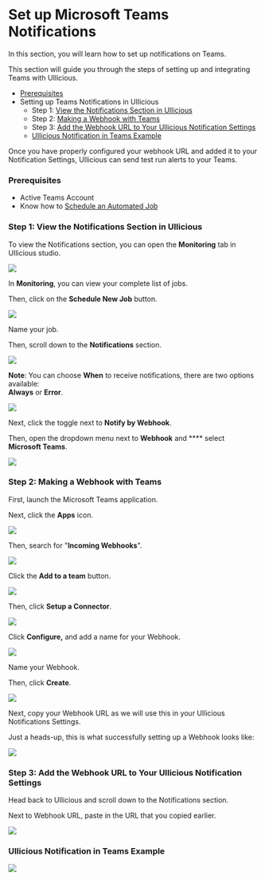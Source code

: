 # Set up Microsoft Teams Notifications

In this section, you will learn how to set up notifications on Teams.

This section will guide you through the steps of setting up and integrating Teams with UIlicious.

* [Prerequisites](set-up-microsoft-teams-notifications.md#prerequisites)
* Setting up Teams Notifications in UIlicious
  * Step 1: [View the Notifications Section in UIlicious](set-up-microsoft-teams-notifications.md#step-1-view-the-notifications-section-in-uilicious)
  * Step 2: [Making a Webhook with Teams](set-up-microsoft-teams-notifications.md#step-2-making-a-webhook-with-teams)
  * Step 3: [Add the Webhook URL to Your UIlicious Notification Settings](set-up-microsoft-teams-notifications.md#step-3-add-the-webhook-url-to-your-uilicious-notification-settings)
  * [UIlicious Notification in Teams Example](set-up-microsoft-teams-notifications.md#uilicious-notification-in-teams)

Once you have properly configured your webhook URL and added it to your Notification Settings, UIlicious can send test run alerts to your Teams.

### Prerequisites

* Active Teams Account
* Know how to [Schedule an Automated Job](../)

### Step 1: View the Notifications Section in UIlicious

To view the Notifications section, you can open the **Monitoring** tab in UIlicious studio.

![](https://res.cloudinary.com/di7y5b6ed/image/upload/v1652652332/ui-licious/setting-up-notifications/monitoring-tab-active.png)

In **Monitoring**, you can view your complete list of jobs.

Then, click on the **Schedule New Job** button.

![](https://res.cloudinary.com/di7y5b6ed/image/upload/v1653413563/ui-licious/setting-up-notifications/scheduleajob\_c9hyqi.png)

Name your job.

Then, scroll down to the **Notifications** section.

![](https://res.cloudinary.com/di7y5b6ed/image/upload/v1652652712/ui-licious/setting-up-notifications/scroll-to-notifications-section.gif)

**Note**: You can choose **When** to receive notifications, there are two options available: \
**Always** or **Error**.

![](https://res.cloudinary.com/di7y5b6ed/image/upload/v1653501856/ui-licious/setting-up-notifications/telegram/when-to-receive-notifications.png)

Next, click the toggle next to **Notify by Webhook**.

Then, open the dropdown menu next to **Webhook** and **** select **Microsoft Teams**.

![](https://res.cloudinary.com/di7y5b6ed/image/upload/v1654117021/ui-licious/setting-up-notifications/teams/teams-notifications-on.gif)

### Step 2: Making a Webhook with Teams

First, launch the Microsoft Teams application.

Next, click the **Apps** icon.

![](https://res.cloudinary.com/di7y5b6ed/image/upload/v1655512636/ui-licious/setting-up-notifications/teams/teams-1\_kt8y4q.png)

Then, search for "**Incoming Webhooks**".

![](https://res.cloudinary.com/di7y5b6ed/image/upload/v1655512636/ui-licious/setting-up-notifications/teams/teams-2\_xsejxr.png)

Click the **Add to a team** button.

![](https://res.cloudinary.com/di7y5b6ed/image/upload/v1655512636/ui-licious/setting-up-notifications/teams/teams-3\_cl2brx.png)

Then, click **Setup a Connector**.

![](https://res.cloudinary.com/di7y5b6ed/image/upload/v1655512636/ui-licious/setting-up-notifications/teams/teams-5\_pydcb6.png)

Click **Configure,** and add a name for your Webhook.

![](https://res.cloudinary.com/di7y5b6ed/image/upload/v1655512636/ui-licious/setting-up-notifications/teams/teams-7\_kdtxkn.png)

Name your Webhook.

Then, click **Create**.

![](https://res.cloudinary.com/di7y5b6ed/image/upload/v1655512638/ui-licious/setting-up-notifications/teams/teams-9\_eyn6fo.png)

Next, copy your Webhook URL as we will use this in your UIlicious Notifications Settings.

Just a heads-up, this is what successfully setting up a Webhook looks like:

![](https://res.cloudinary.com/di7y5b6ed/image/upload/v1655512637/ui-licious/setting-up-notifications/teams/teams-10\_rrca2m.png)

### Step 3: Add the Webhook URL to Your UIlicious Notification Settings&#x20;

Head back to UIlicious and scroll down to the Notifications section.

Next to Webhook URL, paste in the URL that you copied earlier.

![](https://res.cloudinary.com/di7y5b6ed/image/upload/v1655513147/ui-licious/setting-up-notifications/teams/teams-example.png)

### UIlicious Notification in Teams Example

![](https://res.cloudinary.com/di7y5b6ed/image/upload/v1656342911/ui-licious/setting-up-notifications/teams/successful-notification-microsoft-teams\_rrnb90.png)
